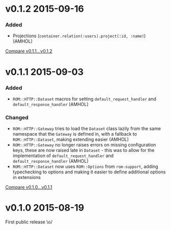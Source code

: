 # v0.1.2 2015-09-16
### Added

  - Projections (`container.relation(:users).project(:id, :name)`) (AMHOL)

[Compare v0.1.1...v0.1.2](https://github.com/rom-rb/rom-http/compare/v0.1.1...v0.1.2)

# v0.1.1 2015-09-03
### Added

  - `ROM::HTTP::Dataset` macros for setting `default_request_handler` and `default_response_handler` (AMHOL)

### Changed

- `ROM::HTTP::Gateway` tries to load the `Dataset` class lazily from the same namespace that the `Gateway` is defined in, with a fallback to `ROM::HTTP::Dataset`, making extending easier (AMHOL)
- `ROM::HTTP::Gateway` no longer raises errors on missing configuration keys, these are now raised late in `Dataset` - this was to allow for the implementation of `default_request_handler` and `default_response_handler` (AMHOL)
- `ROM::HTTP::Dataset` now uses `ROM::Options` from `rom-support`, adding typechecking to options and making it easier to define additional options in extensions

[Compare v0.1.0...v0.1.1](https://github.com/rom-rb/rom-http/compare/v0.1.0...v0.1.1)

# v0.1.0 2015-08-19

First public release \o/
